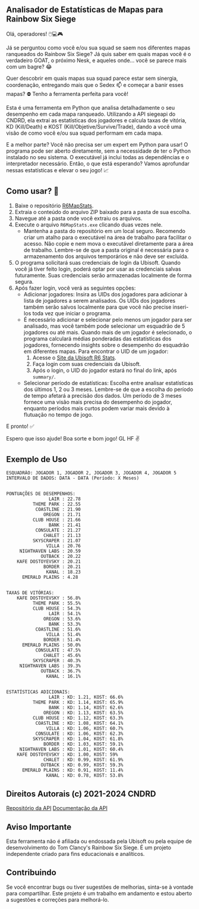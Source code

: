 ## Analisador de Estatísticas de Mapas para Rainbow Six Siege

Olá, operadores! 🖱️💻🎮

Já se perguntou como você e/ou sua squad se saem nos diferentes mapas ranqueados do Rainbow Six Siege? Já quis saber em quais mapas você é o verdadeiro GOAT, o próximo Nesk, e aqueles onde... você se parece mais com um bagre? 😂 

Quer descobrir em quais mapas sua squad parece estar sem sinergia, coordenação, entregando mais que o Sedex 📫 e começar a banir esses mapas? ⛔ Tenho a ferramenta perfeita para você!

Esta é uma ferramenta em Python que analisa detalhadamente o seu desempenho em cada mapa ranqueado. Utilizando a API siegeapi do CNDRD, ela extrai as estatísticas dos jogadores e calcula taxas de vitória, KD (Kill/Death) e KOST (Kill/Objetive/Survive/Trade), dando a você uma visão de como você e/ou sua squad performam em cada mapa. 

E a melhor parte? Você não precisa ser um expert em Python para usar! O programa pode ser aberto diretamente, sem a necessidade de ter o Python instalado no seu sistema. O executável já inclui todas as dependências e o interpretador necessário. Então, o que está esperando? Vamos aprofundar nessas estatísticas e elevar o seu jogo! 📈

## Como usar? 🤔
1. Baixe o repositório [R6MapStats](https://github.com/RhuanToneto/R6MapStats/archive/refs/heads/main.zip).
2. Extraia o conteúdo do arquivo ZIP baixado para a pasta de sua escolha.
3. Navegue até a pasta onde você extraiu os arquivos.
4. Execute o arquivo `R6MapStats.exe` clicando duas vezes nele.
   - Mantenha a pasta do repositório em um local seguro. Recomendo criar um atalho para o executável na área de trabalho para facilitar o acesso. Não copie e nem mova o executável diretamente para a área de trabalho. Lembre-se de que a pasta original é necessária para o 
     armazenamento dos arquivos temporários e não deve ser excluída.
6. O programa solicitará suas credenciais de login da Ubisoft. Quando você já tiver feito login, poderá optar por usar as credenciais salvas futuramente. Suas credenciais serão armazenadas localmente de forma segura.
7. Após fazer login, você verá as seguintes opções:
   - Adicionar jogadores: Insira as UIDs dos jogadores para adicionar à lista de jogadores a serem analisados. Os UIDs dos jogadores também serão salvos localmente para que você não precise inseri-los toda vez que iniciar o programa.
   - É necessário adicionar e selecionar pelo menos um jogador para ser analisado, mas você também pode selecionar um esquadrão de 5 jogadores ou até mais. Quando mais de um jogador é selecionado, o programa calculará médias ponderadas das estatísticas dos jogadores,
     fornecendo insights sobre o desempenho do esquadrão em diferentes mapas.
     Para encontrar o UID de um jogador:
     1. Acesse o [Site da Ubisoft R6 Stats](https://www.ubisoft.com/en-gb/game/rainbow-six/siege/stats/summary).
     2. Faça login com suas credenciais da Ubisoft.
     3. Após o login, o UID do jogador estará no final do link, após `summary/`.
   - Selecionar período de estatísticas: Escolha entre analisar estatísticas dos últimos 1, 2 ou 3 meses. Lembre-se de que a escolha do período de tempo afetará a precisão dos dados. 
     Um período de 3 meses fornece uma visão mais precisa do desempenho do jogador, enquanto períodos mais curtos podem variar mais devido à flutuação no tempo de jogo.

E pronto! ✅

Espero que isso ajude! Boa sorte e bom jogo! GL HF ✌️

## Exemplo de Uso

```
ESQUADRÃO: JOGADOR 1, JOGADOR 2, JOGADOR 3, JOGADOR 4, JOGADOR 5
INTERVALO DE DADOS: DATA - DATA (Período: X Meses)


PONTUAÇÕES DE DESEMPENHOS:
                LAIR : 22.78
          THEME PARK : 22.55
           COASTLINE : 21.90
              OREGON : 21.71
          CLUB HOUSE : 21.66
                BANK : 21.41
           CONSULATE : 21.27
              CHALET : 21.13
          SKYSCRAPER : 21.07
               VILLA : 20.76
     NIGHTHAVEN LABS : 20.59
             OUTBACK : 20.22
    KAFE DOSTOYEVSKY : 20.21
              BORDER : 20.21
               KANAL : 18.23
      EMERALD PLAINS : 4.28


TAXAS DE VITÓRIAS:
    KAFE DOSTOYEVSKY : 56.8%
          THEME PARK : 55.5%
          CLUB HOUSE : 54.3%
                LAIR : 54.1%
              OREGON : 53.6%
                BANK : 53.3%
           COASTLINE : 51.6%
               VILLA : 51.4%
              BORDER : 51.4%
      EMERALD PLAINS : 50.0%
           CONSULATE : 47.5%
              CHALET : 45.6%
          SKYSCRAPER : 40.3%
     NIGHTHAVEN LABS : 39.3%
             OUTBACK : 36.7%
               KANAL : 16.1%


ESTATÍSTICAS ADICIONAIS:
                LAIR : KD: 1.21, KOST: 66.6%
          THEME PARK : KD: 1.14, KOST: 65.9%
                BANK : KD: 1.14, KOST: 62.6%
              OREGON : KD: 1.13, KOST: 63.5%
          CLUB HOUSE : KD: 1.12, KOST: 63.3%
           COASTLINE : KD: 1.08, KOST: 64.1%
               VILLA : KD: 1.06, KOST: 60.7%
           CONSULATE : KD: 1.06, KOST: 62.3%
          SKYSCRAPER : KD: 1.04, KOST: 61.8%
              BORDER : KD: 1.03, KOST: 59.1%
     NIGHTHAVEN LABS : KD: 1.01, KOST: 60.4%
    KAFE DOSTOYEVSKY : KD: 1.00, KOST: 59%
              CHALET : KD: 0.99, KOST: 61.9%
             OUTBACK : KD: 0.99, KOST: 59.3%
      EMERALD PLAINS : KD: 0.91, KOST: 11.4%
               KANAL : KD: 0.78, KOST: 53.8%
```

## Direitos Autorais (c) 2021-2024 CNDRD
[Repositório da API](https://github.com/CNDRD/siegeapi)
[Documentação da API](https://cndrd.github.io/siegeapi)

## Aviso Importante
Esta ferramenta não é afiliada ou endossada pela Ubisoft ou pela equipe de desenvolvimento do Tom Clancy's Rainbow Six Siege. É um projeto independente criado para fins educacionais e analíticos.

## Contribuindo
Se você encontrar bugs ou tiver sugestões de melhorias, sinta-se à vontade para compartilhar. Este projeto é um trabalho em andamento e estou aberto a sugestões e correções para melhorá-lo.
